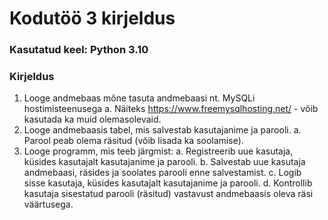 # Kodutöö 3 kirjeldus

### Kasutatud keel: Python 3.10

### Kirjeldus 
1. Looge andmebaas mõne tasuta andmebaasi nt. MySQLi hostimisteenusega
  a. Näiteks https://www.freemysqlhosting.net/ - võib kasutada ka muid
  olemasolevaid.
2. Looge andmebaasis tabel, mis salvestab kasutajanime ja parooli.
  a. Parool peab olema räsitud (võib lisada ka soolamise).
3. Looge programm, mis teeb järgmist:
  a. Registreerib uue kasutaja, küsides kasutajalt kasutajanime ja parooli.
  b. Salvestab uue kasutaja andmebaasi, räsides ja soolates parooli enne
  salvestamist.
  c. Logib sisse kasutaja, küsides kasutajalt kasutajanime ja parooli.
  d. Kontrollib kasutaja sisestatud parooli (räsitud) vastavust andmebaasis oleva
  räsi väärtusega.
